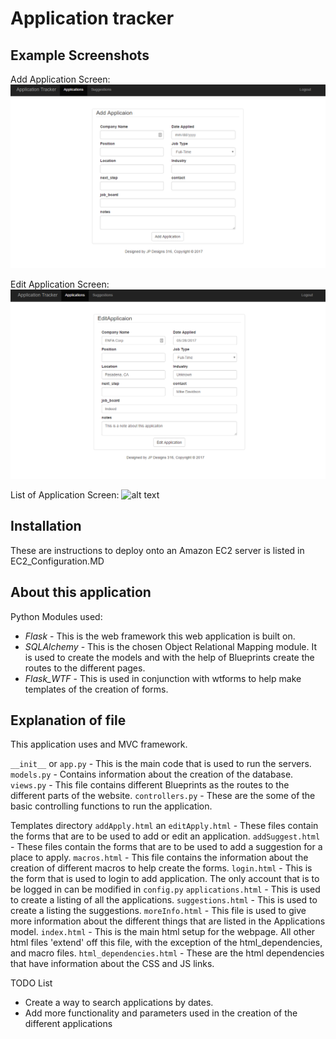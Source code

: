 # Application tracker

## Example Screenshots

Add Application Screen:
![alt text](images/add_app_screen.PNG "Add Application Screen")

Edit Application Screen:
![alt text](images/edit_app_screen.PNG "Edit Application Screen")

List of Application Screen:
![alt text](images/appliction_screen.PNG "Application Screen")


## Installation

These are instructions to deploy onto an Amazon EC2 server is listed in EC2_Configuration.MD

## About this application

Python Modules used:
* _Flask_ - This is the web framework this web application is built on.
* _SQLAlchemy_ - This is the chosen Object Relational Mapping module. It is used to create the models and with the help of Blueprints create the routes to the different pages.
* _Flask_WTF_ - This is used in conjunction with wtforms to help make templates of the creation of forms.

## Explanation of file

This application uses and MVC framework.

`__init__` or `app.py` - This is the main code that is used to run the servers.
`models.py` - Contains information about the creation of the database.
`views.py` - This file contains different Blueprints as the routes to the different parts of the website.
`controllers.py` - These are the some of the basic controlling functions to run the application.

Templates directory
`addApply.html` an `editApply.html` - These files contain the forms that are to be used to add or edit an application.
`addSuggest.html` - These files contain the forms that are to be used to add a suggestion for a place to apply.
`macros.html` - This file contains the information about the creation of different macros to help create the forms.
`login.html` - This is the form that is used to login to add application. The only account that is to be logged in can be modified in `config.py`
`applications.html` - This is used to create a listing of all the applications.
`suggestions.html` - This is used to create a listing the suggestions.
`moreInfo.html` - This file is used to give more information about the different things that are listed in the Applications model.
`index.html` - This is the main html setup for the webpage. All other html files 'extend' off this file, with the exception of the html_dependencies, and macro files.
`html_dependencies.html` - These are the html dependencies that have information about the CSS and JS links.

TODO List
* Create a way to search applications by dates.
* Add more functionality and parameters used in the creation of the different applications
